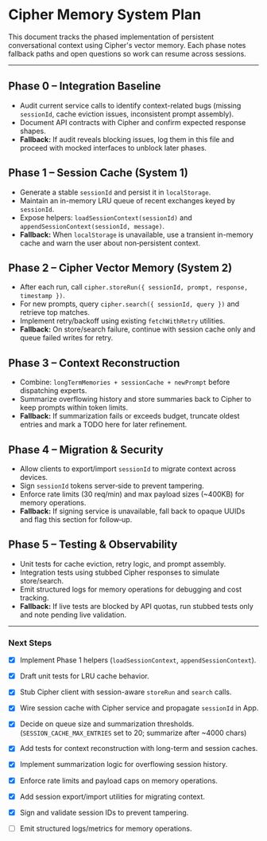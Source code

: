 # Cipher Memory System Plan

This document tracks the phased implementation of persistent conversational context using Cipher's vector memory. Each phase notes fallback paths and open questions so work can resume across sessions.

---

## Phase 0 – Integration Baseline
- Audit current service calls to identify context-related bugs (missing `sessionId`, cache eviction issues, inconsistent prompt assembly).
- Document API contracts with Cipher and confirm expected response shapes.
- **Fallback:** If audit reveals blocking issues, log them in this file and proceed with mocked interfaces to unblock later phases.

## Phase 1 – Session Cache (System 1)
- Generate a stable `sessionId` and persist it in `localStorage`.
- Maintain an in-memory LRU queue of recent exchanges keyed by `sessionId`.
- Expose helpers: `loadSessionContext(sessionId)` and `appendSessionContext(sessionId, message)`.
- **Fallback:** When `localStorage` is unavailable, use a transient in-memory cache and warn the user about non‑persistent context.

## Phase 2 – Cipher Vector Memory (System 2)
- After each run, call `cipher.storeRun({ sessionId, prompt, response, timestamp })`.
- For new prompts, query `cipher.search({ sessionId, query })` and retrieve top matches.
- Implement retry/backoff using existing `fetchWithRetry` utilities.
- **Fallback:** On store/search failure, continue with session cache only and queue failed writes for retry.

## Phase 3 – Context Reconstruction
- Combine: `longTermMemories + sessionCache + newPrompt` before dispatching experts.
- Summarize overflowing history and store summaries back to Cipher to keep prompts within token limits.
- **Fallback:** If summarization fails or exceeds budget, truncate oldest entries and mark a TODO here for later refinement.

## Phase 4 – Migration & Security
- Allow clients to export/import `sessionId` to migrate context across devices.
- Sign `sessionId` tokens server‑side to prevent tampering.
- Enforce rate limits (30 req/min) and max payload sizes (~400KB) for memory operations.
- **Fallback:** If signing service is unavailable, fall back to opaque UUIDs and flag this section for follow‑up.

## Phase 5 – Testing & Observability
- Unit tests for cache eviction, retry logic, and prompt assembly.
- Integration tests using stubbed Cipher responses to simulate store/search.
- Emit structured logs for memory operations for debugging and cost tracking.
- **Fallback:** If live tests are blocked by API quotas, run stubbed tests only and note pending live validation.

---

### Next Steps
- [x] Implement Phase 1 helpers (`loadSessionContext`, `appendSessionContext`).
- [x] Draft unit tests for LRU cache behavior.
- [x] Stub Cipher client with session-aware `storeRun` and `search` calls.
- [x] Wire session cache with Cipher service and propagate `sessionId` in App.
- [x] Decide on queue size and summarization thresholds. (`SESSION_CACHE_MAX_ENTRIES` set to 20; summarize after ~4000 chars)
- [x] Add tests for context reconstruction with long-term and session caches.
- [x] Implement summarization logic for overflowing session history.
- [x] Enforce rate limits and payload caps on memory operations.
- [x] Add session export/import utilities for migrating context.
- [x] Sign and validate session IDs to prevent tampering.
- [ ] Emit structured logs/metrics for memory operations.

